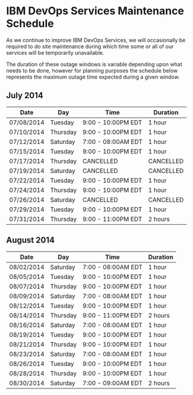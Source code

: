 # IBM DevOps Services Maintenance Schedule

As we continue to improve IBM DevOps Services, we will occasionally be required to do site maintenance during which time some or all of our services will be temporarily unavailable.

The duration of these outage windows is variable depending upon what needs to be done,  however for planning purposes the schedule below represents the maximum outage time expected during a given window.  

## July 2014

| Date       | Day      | Time               | Duration |
|------------|----------|--------------------|----------|
| 07/08/2014 | Tuesday  | 9:00 - 10:00PM EDT | 1 hour   |
| 07/10/2014 | Thursday | 9:00 - 10:00PM EDT | 1 hour   |
| 07/12/2014 | Saturday | 7:00 - 08:00AM EDT | 1 hour   |
| 07/15/2014 | Tuesday  | 9:00 - 10:00PM EDT | 1 hour   |
| 07/17/2014 | Thursday | CANCELLED          |CANCELLED |
| 07/19/2014 | Saturday | CANCELLED          |CANCELLED |
| 07/22/2014 | Tuesday  | 9:00 - 10:00PM EDT | 1 hour   |
| 07/24/2014 | Thursday | 9:00 - 10:00PM EDT | 1 hour   |
| 07/26/2014 | Saturday | CANCELLED | CANCELLED   |
| 07/29/2014 | Tuesday  | 9:00 - 10:00PM EDT | 1 hour   |
| 07/31/2014 | Thursday | 9:00 - 11:00PM EDT | 2 hours  |

## August 2014

| Date       | Day      | Time                | Duration |
|------------|----------|---------------------|----------|
| 08/02/2014 | Saturday | 7:00 - 08:00AM EDT  | 1 hour   |
| 08/05/2014 | Tuesday  | 9:00 - 10:00PM EDT  | 1 hour   |
| 08/07/2014 | Thursday | 9:00 - 10:00PM EDT  | 1 hour   |
| 08/09/2014 | Saturday | 7:00 - 08:00AM EDT  | 1 hour   |
| 08/12/2014 | Tuesday  | 9:00 - 10:00PM EDT  | 1 hour   |
| 08/14/2014 | Thursday | 9:00 - 11:00PM EDT  | 2 hours  |
| 08/16/2014 | Saturday | 7:00 - 08:00AM EDT  | 1 hour   |
| 08/19/2014 | Tuesday  | 9:00 - 10:00PM EDT  | 1 hour   |
| 08/21/2014 | Thursday | 9:00 - 10:00PM EDT  | 1 hour   |
| 08/23/2014 | Saturday | 7:00 - 08:00AM EDT  | 1 hour   |
| 08/26/2014 | Tuesday  | 9:00 - 10:00PM EDT  | 1 hour   |
| 08/28/2014 | Thursday | 9:00 - 10:00PM EDT  | 1 hour   |
| 08/30/2014 | Saturday | 7:00 - 09:00AM EDT  | 2 hours  |
